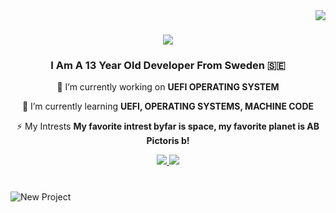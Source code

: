   <img align="right" src="https://visitor-badge.laobi.icu/badge?page_id=TortillaPapper.TortillaPapper"/>

<h1 align="center">
    <img src="https://readme-typing-svg.herokuapp.com/?font=Righteous&size=35&center=true&vCenter=true&width=500&height=70&duration=4000&lines=Hello!!;+I'm+Carz._Musicz!;+Im](https://readme-typing-svg.herokuapp.com?font=Righteous&pause=1000&color=7DD0FF&random=false&width=435&lines=Hello!!;I'm+Carz._Musicz!" />
</h1>

<h3 align="center">I Am A 13 Year Old Developer From Sweden 🇸🇪</h3>

<div align="center">
 
 🔭 I’m currently working on **UEFI OPERATING SYSTEM**
 
 🌱 I’m currently learning **UEFI, OPERATING SYSTEMS, MACHINE CODE**

 ⚡ My Intrests **My favorite intrest byfar is space, my favorite planet is AB Pictoris b!**

</div>

<div align="center"> 
  <a href="mailto:silly.cats.now@gmail.com">
    <img src="https://img.shields.io/badge/Gmail-EA4335?style=for-the-badge&logo=Gmail&logoColor=white" />
  </a>
  <a href="https://linktr.ee/carz._musikz" target="_blank">
     <img src="https://img.shields.io/badge/Linktree-43E55E?style=for-the-badge&logo=Linktree&logoColor=white" target="_blank" /> <!-- sqlite, safari, google-chrome are other good icon options -->
  </a>
</div>

#
  
![New Project](https://github.com/TortillaPapper/TortillaPapper/assets/165419437/0894ee34-bd15-47e1-ba5e-b621c084d11d)
